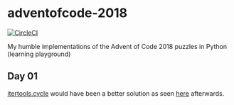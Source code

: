 # adventofcode-2018

[![CircleCI](https://circleci.com/gh/Elgolfin/adventofcode-2018.svg?style=shield)](https://circleci.com/gh/Elgolfin/adventofcode-2018)

 My humble implementations of the Advent of Code 2018 puzzles in Python (learning playground)

## Day 01

[itertools.cycle](https://docs.python.org/3.6/library/itertools.html#itertools.cycle) would have been a better solution as seen [here](https://github.com/ecly/adventofcode2018/blob/master/day01/calibration.py) afterwards.